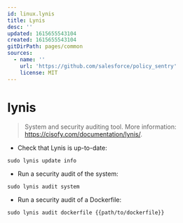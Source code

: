 ```yaml
---
id: linux.lynis
title: Lynis
desc: ''
updated: 1615655543104
created: 1615655543104
gitDirPath: pages/common
sources:
  - name: ''
    url: 'https://github.com/salesforce/policy_sentry'
    license: MIT
---
```

# lynis

> System and security auditing tool.
> More information: <https://cisofy.com/documentation/lynis/>.

- Check that Lynis is up-to-date:

`sudo lynis update info`

- Run a security audit of the system:

`sudo lynis audit system`

- Run a security audit of a Dockerfile:

`sudo lynis audit dockerfile {{path/to/dockerfile}}`

